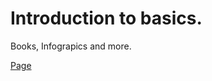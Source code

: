 # Introduction to basics.

Books, Infograpics and more.

[Page](https://helloworld1960.github.io/IntroductionToBasics/)
